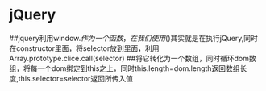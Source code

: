 # jQuery
##jquery利用window.$作为一个函数，在我们使用$()其实就是在执行jQuery,同时在constructor里面，将selector放到里面，利用Array.prototype.clice.call(selector)
##将它转化为一个数组，同时循环dom数组，将每一个dom绑定到this之上，同时this.length=dom.length返回数组长度,this.selector=selector返回所传入值
